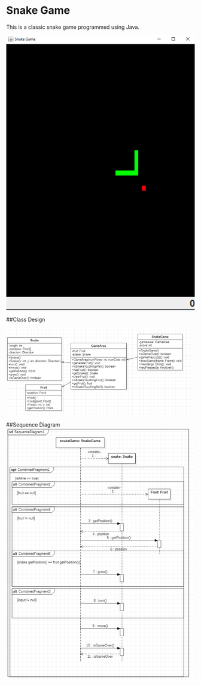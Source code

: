 # Snake Game

This is a classic snake game programmed using Java.

![snake game](SnakeGame.png)

##Class Design

![class design](ClassDiagram.png)

##Sequence Diagram
![sequence diagram](SequenceDiagram1.png)